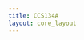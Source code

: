 ```yaml
---
title: CCS134A
layout: core_layout
---
```


<script>
var width = 74901;
var height = 3856;
var maxNativeZoom = 17;
var corePath = 'ccs134a';

var initialData = {"SaveDate":{"day":21,"hour":12,"year":2018,"month":6,"minute":48},"year":1927,"forwardDirection":false,"subAnnual":false,"earlywood":false,"index":100,"points":[{"start":true,"skip":false,"break":false,"latLng":{"lat":-0.014747152821225391,"lng":0.5352432506810166}},{"start":false,"skip":false,"break":false,"year":2018,"earlywood":false,"latLng":{"lat":-0.01515332440316592,"lng":0.5304288420464903}},{"start":false,"skip":false,"break":false,"year":2017,"earlywood":false,"latLng":{"lat":-0.015403276145898554,"lng":0.5268045417768672}},{"start":false,"skip":false,"break":false,"year":2016,"earlywood":false,"latLng":{"lat":-0.015746959792155926,"lng":0.5221804345363135}},{"start":false,"skip":false,"break":false,"year":2015,"earlywood":false,"latLng":{"lat":-0.016090643438413297,"lng":0.5178375230063339}},{"start":false,"skip":false,"break":false,"year":2014,"earlywood":false,"latLng":{"lat":-0.016528058988195406,"lng":0.5128384881516813}},{"start":false,"skip":false,"break":false,"year":2013,"earlywood":false,"latLng":{"lat":-0.016809254698769618,"lng":0.5088705042358007}},{"start":false,"skip":false,"break":false,"year":2012,"earlywood":false,"latLng":{"lat":-0.017059206441502252,"lng":0.5051212280948112}},{"start":false,"skip":false,"break":false,"year":2011,"earlywood":false,"latLng":{"lat":-0.017428773193054903,"lng":0.5018637262855746}},{"start":false,"skip":false,"break":false,"year":2010,"earlywood":false,"latLng":{"lat":-0.01780629174597306,"lng":0.49903233713868844}},{"start":true,"skip":false,"break":false,"latLng":{"lat":-0.011734333094980304,"lng":0.4984834962848364}},{"start":false,"skip":false,"break":true,"latLng":{"lat":-0.011869729246076231,"lng":0.49688130849686796}},{"start":true,"skip":false,"break":false,"latLng":{"lat":-0.011869729246076231,"lng":0.49595610146437913}},{"start":false,"skip":false,"break":false,"year":2009,"earlywood":false,"latLng":{"lat":-0.01195999334680685,"lng":0.4945795739282372}},{"start":false,"skip":false,"break":false,"year":2008,"earlywood":false,"latLng":{"lat":-0.012095389497902776,"lng":0.4907207836220033}},{"start":false,"skip":false,"break":false,"year":2007,"earlywood":false,"latLng":{"lat":-0.012321049749729321,"lng":0.48688455934095204}},{"start":false,"skip":false,"break":false,"year":2006,"earlywood":false,"latLng":{"lat":-0.01268210615265179,"lng":0.48261958058143034}},{"start":false,"skip":false,"break":false,"year":2005,"earlywood":false,"latLng":{"lat":-0.013020596530391608,"lng":0.4786479601492832}},{"start":false,"skip":false,"break":false,"year":2004,"earlywood":false,"latLng":{"lat":-0.013404218958496732,"lng":0.4749696980445105}},{"start":false,"skip":false,"break":false,"year":2003,"earlywood":false,"latLng":{"lat":-0.013720143311053895,"lng":0.47122373786418986}},{"start":false,"skip":false,"break":false,"year":2002,"earlywood":false,"latLng":{"lat":-0.014103765739159021,"lng":0.4672069853816774}},{"start":false,"skip":false,"break":false,"year":2001,"earlywood":false,"latLng":{"lat":-0.0145099541924468,"lng":0.4625358181688679}},{"start":false,"skip":false,"break":false,"year":2000,"earlywood":false,"latLng":{"lat":-0.015141802897561124,"lng":0.456916877898387}},{"start":false,"skip":false,"break":false,"year":1999,"earlywood":false,"latLng":{"lat":-0.015480293275300941,"lng":0.4526293331136826}},{"start":false,"skip":false,"break":false,"year":1998,"earlywood":false,"latLng":{"lat":-0.015818783653040756,"lng":0.4490639011348232}},{"start":false,"skip":false,"break":false,"year":1997,"earlywood":false,"latLng":{"lat":-0.016112141980415266,"lng":0.4449568845515801}},{"start":false,"skip":false,"break":false,"year":1996,"earlywood":false,"latLng":{"lat":-0.016360368257424464,"lng":0.4400149250365788}},{"start":false,"skip":false,"break":false,"year":1995,"earlywood":false,"latLng":{"lat":-0.016834254786260206,"lng":0.4347344751438377}},{"start":false,"skip":false,"break":false,"year":1994,"earlywood":false,"latLng":{"lat":-0.01721787721436533,"lng":0.4282580259164158}},{"start":false,"skip":false,"break":false,"year":1993,"earlywood":false,"latLng":{"lat":-0.01746610349137453,"lng":0.42378995293025024}},{"start":false,"skip":false,"break":false,"year":1992,"earlywood":false,"latLng":{"lat":-0.017782027843931694,"lng":0.41968293634700715}},{"start":false,"skip":false,"break":false,"year":1991,"earlywood":false,"latLng":{"lat":-0.01827848039795009,"lng":0.414470184529814}},{"start":false,"skip":false,"break":false,"year":1990,"earlywood":false,"latLng":{"lat":-0.018549272700141943,"lng":0.41016007371992697}},{"start":false,"skip":false,"break":false,"year":1989,"earlywood":false,"latLng":{"lat":-0.018887763077881762,"lng":0.4064141135396063}},{"start":false,"skip":false,"break":false,"year":1988,"earlywood":false,"latLng":{"lat":-0.01920368743043892,"lng":0.40061464506766414}},{"start":false,"skip":false,"break":false,"year":1987,"earlywood":false,"latLng":{"lat":-0.01976783806000528,"lng":0.3936417432862239}},{"start":false,"skip":false,"break":false,"year":1986,"earlywood":false,"latLng":{"lat":-0.020354554714754298,"lng":0.3866688415047837}},{"start":true,"skip":false,"break":false,"latLng":{"lat":-0.010696295936578202,"lng":0.38614982292558264}},{"start":false,"skip":false,"break":false,"year":1985,"earlywood":false,"latLng":{"lat":-0.011079918364683326,"lng":0.3806211467558323}},{"start":false,"skip":false,"break":false,"year":1984,"earlywood":false,"latLng":{"lat":-0.01155380489351907,"lng":0.37608537569411876}},{"start":false,"skip":false,"break":false,"year":1983,"earlywood":false,"latLng":{"lat":-0.011982559371989504,"lng":0.37148190655685726}},{"start":false,"skip":false,"break":false,"year":1982,"earlywood":false,"latLng":{"lat":-0.012230785648998703,"lng":0.367058965621057}},{"start":false,"skip":false,"break":false,"year":1981,"earlywood":false,"latLng":{"lat":-0.01236618180009463,"lng":0.36227496828233424}},{"start":false,"skip":false,"break":false,"year":1980,"earlywood":false,"latLng":{"lat":-0.012772370253382409,"lng":0.35791972542208195}},{"start":false,"skip":false,"break":false,"year":1979,"earlywood":false,"latLng":{"lat":-0.013291388832583462,"lng":0.35322599218408984}},{"start":false,"skip":false,"break":false,"year":1978,"earlywood":false,"latLng":{"lat":-0.013900671512515131,"lng":0.34862252304682834}},{"start":false,"skip":false,"break":false,"year":1977,"earlywood":false,"latLng":{"lat":-0.014284293940620255,"lng":0.3446734686398638}},{"start":false,"skip":false,"break":false,"year":1976,"earlywood":false,"latLng":{"lat":-0.014532520217629455,"lng":0.3406341501321687}},{"start":false,"skip":false,"break":false,"year":1975,"earlywood":false,"latLng":{"lat":-0.015028972771647851,"lng":0.3355793604912541}},{"start":false,"skip":false,"break":false,"year":1974,"earlywood":false,"latLng":{"lat":-0.015502859300483595,"lng":0.33126924968136706}},{"start":false,"skip":false,"break":false,"year":1973,"earlywood":false,"latLng":{"lat":-0.015999311854501992,"lng":0.3274104593751332}},{"start":false,"skip":false,"break":false,"year":1972,"earlywood":false,"latLng":{"lat":-0.016157274030780575,"lng":0.3236870652199952}},{"start":false,"skip":false,"break":false,"year":1971,"earlywood":false,"latLng":{"lat":-0.016676292609981627,"lng":0.3197605768382133}},{"start":false,"skip":false,"break":false,"year":1970,"earlywood":false,"latLng":{"lat":-0.017037349012904098,"lng":0.3143221647691936}},{"start":false,"skip":false,"break":false,"year":1969,"earlywood":false,"latLng":{"lat":-0.01746610349137453,"lng":0.3096961296067494}},{"start":false,"skip":false,"break":false,"year":1968,"earlywood":false,"latLng":{"lat":-0.017759461818749038,"lng":0.304957264318392}},{"start":false,"skip":false,"break":false,"year":1967,"earlywood":false,"latLng":{"lat":-0.01816565027203682,"lng":0.3001958330048519}},{"start":false,"skip":false,"break":false,"year":1966,"earlywood":false,"latLng":{"lat":-0.018504140649776634,"lng":0.2947122888854669}},{"start":false,"skip":false,"break":false,"year":1965,"earlywood":false,"latLng":{"lat":-0.019068291279342994,"lng":0.2875137268522001}},{"start":true,"skip":false,"break":false,"latLng":{"lat":-0.010876824138039436,"lng":0.2857987089383184}},{"start":false,"skip":false,"break":false,"year":1964,"earlywood":false,"latLng":{"lat":-0.011373276692057835,"lng":0.28063108917149054}},{"start":false,"skip":false,"break":false,"year":1963,"earlywood":false,"latLng":{"lat":-0.011869729246076231,"lng":0.2751024130017402}},{"start":false,"skip":false,"break":false,"year":1962,"earlywood":false,"latLng":{"lat":-0.0124790119260079,"lng":0.26997992528527764}},{"start":false,"skip":false,"break":false,"year":1961,"earlywood":false,"latLng":{"lat":-0.013223690757035498,"lng":0.2631875517052987}},{"start":false,"skip":false,"break":false,"year":1960,"earlywood":false,"latLng":{"lat":-0.013923237537697785,"lng":0.2575686114348177}},{"start":false,"skip":false,"break":false,"year":1959,"earlywood":false,"latLng":{"lat":-0.015367463149387669,"lng":0.2474077462329628}},{"start":false,"skip":false,"break":false,"year":1958,"earlywood":false,"latLng":{"lat":-0.016292670181876502,"lng":0.2387034143821186}},{"start":false,"skip":false,"break":false,"year":1957,"earlywood":false,"latLng":{"lat":-0.016969650937356133,"lng":0.23209156900360084}},{"start":false,"skip":false,"break":false,"year":1956,"earlywood":false,"latLng":{"lat":-0.017646631692835767,"lng":0.22667572295976376}},{"start":false,"skip":false,"break":false,"year":1955,"earlywood":false,"latLng":{"lat":-0.01827848039795009,"lng":0.2210116506389175}},{"start":false,"skip":false,"break":false,"year":1954,"earlywood":false,"latLng":{"lat":-0.018549272700141943,"lng":0.21575376677135902}},{"start":true,"skip":false,"break":false,"latLng":{"lat":-0.011508672843153761,"lng":0.21219654087026074}},{"start":false,"skip":false,"break":false,"year":1953,"earlywood":false,"latLng":{"lat":-0.012614408077103827,"lng":0.20632116824500948}},{"start":false,"skip":false,"break":false,"year":1952,"earlywood":false,"latLng":{"lat":-0.013359086908131423,"lng":0.20205618948548779}},{"start":false,"skip":false,"break":false,"year":1951,"earlywood":false,"latLng":{"lat":-0.014081199713976367,"lng":0.19636955113945886}},{"start":false,"skip":false,"break":false,"year":1950,"earlywood":false,"latLng":{"lat":-0.01491614264573458,"lng":0.18826834809888593}},{"start":false,"skip":false,"break":false,"year":1949,"earlywood":false,"latLng":{"lat":-0.015480293275300941,"lng":0.17998661685685174}},{"start":false,"skip":false,"break":false,"year":1948,"earlywood":false,"latLng":{"lat":-0.015751085577492795,"lng":0.17195311189182677}},{"start":false,"skip":false,"break":false,"year":1947,"earlywood":false,"latLng":{"lat":-0.016270104156693846,"lng":0.16473198383337737}},{"start":false,"skip":false,"break":false,"year":1946,"earlywood":false,"latLng":{"lat":-0.01755636759210515,"lng":0.15202731165554292}},{"start":false,"skip":false,"break":false,"year":1945,"earlywood":false,"latLng":{"lat":-0.01827848039795009,"lng":0.13972882793099625}},{"start":true,"skip":false,"break":false,"latLng":{"lat":-0.011395842717240489,"lng":0.13803637604229715}},{"start":false,"skip":false,"break":false,"year":1944,"earlywood":false,"latLng":{"lat":-0.013020596530391608,"lng":0.12950641852325379}},{"start":false,"skip":false,"break":false,"year":1943,"earlywood":false,"latLng":{"lat":-0.014013501638428403,"lng":0.12260121481736154}},{"start":false,"skip":false,"break":false,"year":1942,"earlywood":false,"latLng":{"lat":-0.014735614444273345,"lng":0.11734333094980305}},{"start":false,"skip":false,"break":false,"year":1941,"earlywood":false,"latLng":{"lat":-0.015209500973109087,"lng":0.11348454064356914}},{"start":false,"skip":false,"break":false,"year":1940,"earlywood":false,"latLng":{"lat":-0.01568338750194483,"lng":0.10928725995959541}},{"start":false,"skip":false,"break":false,"year":1939,"earlywood":false,"latLng":{"lat":-0.016247538131511193,"lng":0.10533820555263089}},{"start":false,"skip":false,"break":false,"year":1938,"earlywood":false,"latLng":{"lat":-0.01658602850925101,"lng":0.10244975432925113}},{"start":false,"skip":false,"break":false,"year":1937,"earlywood":false,"latLng":{"lat":-0.016969650937356133,"lng":0.097756021091259}},{"start":false,"skip":false,"break":false,"year":1936,"earlywood":false,"latLng":{"lat":-0.017398405415826566,"lng":0.0929043256769883}},{"start":false,"skip":false,"break":false,"year":1935,"earlywood":false,"latLng":{"lat":-0.017827159894297003,"lng":0.08927119562258094}},{"start":false,"skip":false,"break":false,"year":1934,"earlywood":false,"latLng":{"lat":-0.018323612448315398,"lng":0.08444206623349289}},{"start":true,"skip":false,"break":false,"latLng":{"lat":-0.01042960667326691,"lng":0.08213417779520173}},{"start":false,"skip":false,"break":false,"year":1933,"earlywood":false,"latLng":{"lat":-0.011395842717240489,"lng":0.07760456060314859}},{"start":false,"skip":false,"break":false,"year":1932,"earlywood":false,"latLng":{"lat":-0.011937427321624195,"lng":0.07460327925385556}},{"start":false,"skip":false,"break":false,"year":1931,"earlywood":false,"latLng":{"lat":-0.012738060769848951,"lng":0.07155247115884689}},{"start":false,"skip":false,"break":false,"year":1930,"earlywood":false,"latLng":{"lat":-0.013989822806178007,"lng":0.06658477948061539}},{"start":false,"skip":false,"break":false,"year":1929,"earlywood":false,"latLng":{"lat":-0.015345238164562037,"lng":0.06053381805925813}},{"start":false,"skip":false,"break":false,"year":1928,"earlywood":false,"latLng":{"lat":-0.016482818911777202,"lng":0.055789864304914026}}, null],"annotations":{}};

var coreData = { 'savePermission': true, 'saveURL': '/test', 'ppm':
    468, 'popoutUrl': "ccs134a.html", 'assetName': "CCS134A", 'hasLatewood': true,
    'initialData': initialData };

</script>
